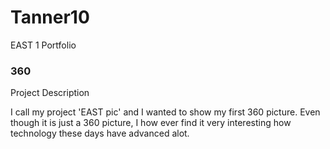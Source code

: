 # Tanner10
EAST 1 Portfolio

### 360

<script src='//vizor.io/static/scripts/vizor-360-embed.js' data-vizorurl='//vizor.io/embed/tanner11/east-picture'></script>

Project Description

I call my project 'EAST pic' and I wanted to show my first 360 picture. Even though it is just a 360 picture, I how ever find it very interesting how technology these days have advanced alot.
